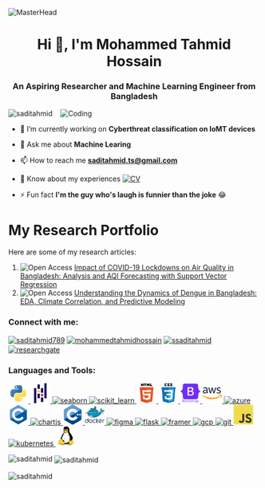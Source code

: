 ![MasterHead](https://img.freepik.com/premium-vector/machine-learning-banner-web-icon-set-data-mining-algorithm-neural-network_35632-107.jpg?w=2000)
<h1 align="center">Hi 👋, I'm Mohammed Tahmid Hossain</h1>
<h3 align="center">An Aspiring Researcher and Machine Learning Engineer from Bangladesh</h3>
<img align="right" alt = "Coding" width = 400px src= "https://camo.githubusercontent.com/19db51af5f90f1b152bc0b9078f5fe97053955be5074f03f17019c70345bdcdb/68747470733a2f2f6d69726f2e6d656469756d2e636f6d2f6d61782f313336302f302a37513379765349765f7430696f4a2d5a2e676966"> 
<p align="left"> <img src="https://komarev.com/ghpvc/?username=saditahmid&label=Profile%20views&color=0e75b6&style=flat" alt="saditahmid" /> </p>

- 🔭 I’m currently working on **Cyberthreat classification on IoMT devices**

- 💬 Ask me about **Machine Learing**

- 📫 How to reach me **saditahmid.ts@gmail.com**

- 📄 Know about my experiences [![CV](https://img.shields.io/badge/CV-View-brightgreen)](https://drive.google.com/file/d/16ouD7E1KfFEETGtrhTBPOBaJtFN4iU3O/view?usp=sharing)

- ⚡ Fun fact **I'm the guy who's laugh is funnier than the joke** 😂
# My Research Portfolio

Here are some of my research articles:

1. ![Open Access](https://img.shields.io/badge/Open-Access-brightgreen) [Impact of COVID-19 Lockdowns on Air Quality in Bangladesh: Analysis and AQI Forecasting with Support Vector Regression](https://www.researchgate.net/publication/372261119_Impact_of_COVID-19_Lockdowns_on_Air_Quality_in_Bangladesh_Analysis_and_AQI_Forecasting_with_Support_Vector_Regression)
2. ![Open Access](https://img.shields.io/badge/Open-Access-brightgreen) [Understanding the Dynamics of Dengue in Bangladesh: EDA, Climate Correlation, and Predictive Modeling](https://www.researchgate.net/publication/375844451_Understanding_the_Dynamics_of_Dengue_in_Bangladesh_EDA_Climate_Correlation_and_Predictive_Modeling)



<h3 align="left">Connect with me:</h3>
<p align="left">
<a href="https://twitter.com/saditahmid789" target="blank"><img align="center" src="https://raw.githubusercontent.com/rahuldkjain/github-profile-readme-generator/master/src/images/icons/Social/twitter.svg" alt="saditahmid789" height="30" width="40" /></a>
<a href="https://linkedin.com/in/mohammedtahmidhossain" target="blank"><img align="center" src="https://raw.githubusercontent.com/rahuldkjain/github-profile-readme-generator/master/src/images/icons/Social/linked-in-alt.svg" alt="mohammedtahmidhossain" height="30" width="40" /></a>
<a href="https://fb.com/ssaditahmid" target="blank"><img align="center" src="https://raw.githubusercontent.com/rahuldkjain/github-profile-readme-generator/master/src/images/icons/Social/facebook.svg" alt="ssaditahmid" height="30" width="40" /></a>
<a href="https://www.researchgate.net/profile/Mohammed-Tahmid-Hossain" target="blank"><img align="center" src="https://user-images.githubusercontent.com/7831701/36112854-ee5d53d2-0ff8-11e8-84b5-901f6099eba0.png" alt="researchgate" height="30" width="40" /></a>
</p>

<h3 align="left">Languages and Tools:</h3>
<p align="left">
  <!-- First group: Python, Pandas, Seaborn, Scikit-Learn, HTML, CSS, Bootstrap -->
  <a href="https://www.python.org" target="_blank" rel="noreferrer">
    <img src="https://raw.githubusercontent.com/devicons/devicon/master/icons/python/python-original.svg" alt="python" width="40" height="40"/>
  </a>
  <a href="https://pandas.pydata.org/" target="_blank" rel="noreferrer">
    <img src="https://raw.githubusercontent.com/devicons/devicon/2ae2a900d2f041da66e950e4d48052658d850630/icons/pandas/pandas-original.svg" alt="pandas" width="40" height="40"/>
  </a>
  <a href="https://seaborn.pydata.org/" target="_blank" rel="noreferrer">
    <img src="https://seaborn.pydata.org/_images/logo-mark-lightbg.svg" alt="seaborn" width="40" height="40"/>
  </a>
  <a href="https://scikit-learn.org/" target="_blank" rel="noreferrer">
    <img src="https://upload.wikimedia.org/wikipedia/commons/0/05/Scikit_learn_logo_small.svg" alt="scikit_learn" width="40" height="40"/>
  </a>
  <a href="https://www.w3.org/html/" target="_blank" rel="noreferrer">
    <img src="https://raw.githubusercontent.com/devicons/devicon/master/icons/html5/html5-original-wordmark.svg" alt="html5" width="40" height="40"/>
  </a>
  <a href="https://www.w3schools.com/css/" target="_blank" rel="noreferrer">
    <img src="https://raw.githubusercontent.com/devicons/devicon/master/icons/css3/css3-original-wordmark.svg" alt="css3" width="40" height="40"/>
  </a>
  <a href="https://getbootstrap.com" target="_blank" rel="noreferrer">
    <img src="https://raw.githubusercontent.com/devicons/devicon/master/icons/bootstrap/bootstrap-plain-wordmark.svg" alt="bootstrap" width="40" height="40"/>
  </a>
  
  <!-- Second group: AWS, Azure, C, Chart.js, C++, Docker, Figma, Flask, Framer, GCP, Git, JavaScript, Kubernetes, Linux -->
  <a href="https://aws.amazon.com" target="_blank" rel="noreferrer">
    <img src="https://raw.githubusercontent.com/devicons/devicon/master/icons/amazonwebservices/amazonwebservices-original-wordmark.svg" alt="aws" width="40" height="40"/>
  </a>
  <a href="https://azure.microsoft.com/en-in/" target="_blank" rel="noreferrer">
    <img src="https://www.vectorlogo.zone/logos/microsoft_azure/microsoft_azure-icon.svg" alt="azure" width="40" height="40"/>
  </a>
  <a href="https://www.cprogramming.com/" target="_blank" rel="noreferrer">
    <img src="https://raw.githubusercontent.com/devicons/devicon/master/icons/c/c-original.svg" alt="c" width="40" height="40"/>
  </a>
  <a href="https://www.chartjs.org" target="_blank" rel="noreferrer">
    <img src="https://www.chartjs.org/media/logo-title.svg" alt="chartjs" width="40" height="40"/>
  </a>
  <a href="https://www.w3schools.com/cpp/" target="_blank" rel="noreferrer">
    <img src="https://raw.githubusercontent.com/devicons/devicon/master/icons/cplusplus/cplusplus-original.svg" alt="cplusplus" width="40" height="40"/>
  </a>
  <a href="https://www.docker.com/" target="_blank" rel="noreferrer">
    <img src="https://raw.githubusercontent.com/devicons/devicon/master/icons/docker/docker-original-wordmark.svg" alt="docker" width="40" height="40"/>
  </a>
  <a href="https://www.figma.com/" target="_blank" rel="noreferrer">
    <img src="https://www.vectorlogo.zone/logos/figma/figma-icon.svg" alt="figma" width="40" height="40"/>
  </a>
  <a href="https://flask.palletsprojects.com/" target="_blank" rel="noreferrer">
    <img src="https://www.vectorlogo.zone/logos/pocoo_flask/pocoo_flask-icon.svg" alt="flask" width="40" height="40"/>
  </a>
  <a href="https://www.framer.com/" target="_blank" rel="noreferrer">
    <img src="https://www.vectorlogo.zone/logos/framer/framer-icon.svg" alt="framer" width="40" height="40"/>
  </a>
  <a href="https://cloud.google.com" target="_blank" rel="noreferrer">
    <img src="https://www.vectorlogo.zone/logos/google_cloud/google_cloud-icon.svg" alt="gcp" width="40" height="40"/>
  </a>
  <a href="https://git-scm.com/" target="_blank" rel="noreferrer">
    <img src="https://www.vectorlogo.zone/logos/git-scm/git-scm-icon.svg" alt="git" width="40" height="40"/>
  </a>
  <a href="https://developer.mozilla.org/en-US/docs/Web/JavaScript" target="_blank" rel="noreferrer">
    <img src="https://raw.githubusercontent.com/devicons/devicon/master/icons/javascript/javascript-original.svg" alt="javascript" width="40" height="40"/>
  </a>
  <a href="https://kubernetes.io" target="_blank" rel="noreferrer">
    <img src="https://www.vectorlogo.zone/logos/kubernetes/kubernetes-icon.svg" alt="kubernetes" width="40" height="40"/>
  </a>
  <a href="https://www.linux.org/" target="_blank" rel="noreferrer">
    <img src="https://raw.githubusercontent.com/devicons/devicon/master/icons/linux/linux-original.svg" alt="linux" width="40" height="40"/>
  </a>
</p>

<p><img align="left" src="https://github-readme-stats.vercel.app/api/top-langs?username=saditahmid&show_icons=true&locale=en&layout=compact" alt="saditahmid" /></p>

<p>&nbsp;<img align="center" src="https://github-readme-stats.vercel.app/api?username=saditahmid&show_icons=true&locale=en" alt="saditahmid" /></p>

<p><img align="center" src="https://github-readme-streak-stats.herokuapp.com/?user=saditahmid&" alt="saditahmid" /></p>
